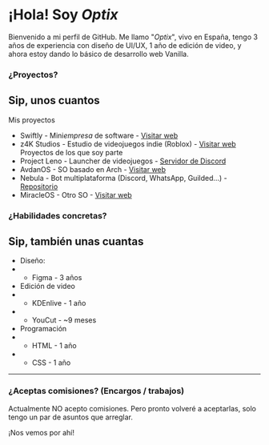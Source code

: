 # ¡Hola! Soy *Optix*

Bienvenido a mi perfil de GitHub. Me llamo "*Optix*", vivo en España, tengo 3 años de experiencia con diseño de UI/UX, 1 año de edición de video, y ahora estoy dando lo básico de desarrollo web Vanilla.

### ¿Proyectos?

Sip, unos cuantos
---
Mis proyectos
- Swiftly - Mini*empresa* de software - [Visitar web](https://swiftly.stuxiom.com)
- z4K Studios - Estudio de videojuegos indie (Roblox) - [Visitar web](http://z4k.rf.gd)
Proyectos de los que soy parte
- Project Leno - Launcher de videojuegos - [Servidor de Discord](https://discord.gg/PKY9TPrN)
- AvdanOS - SO basado en Arch - [Visitar web](https://avdanos.com)
- Nebula - Bot multiplataforma (Discord, WhatsApp, Guilded...) - [Repositorio](https://github.com/NebulaTheBot)
- MiracleOS - Otro SO - [Visitar web](https://miracle-os.github.io/)

### ¿Habilidades concretas?

Sip, también unas cuantas
---
- Diseño:
- - Figma - 3 años
- Edición de video
- - KDEnlive - 1 año
- - YouCut - ~9 meses
- Programación
- - HTML - 1 año
- - CSS - 1 año
---

### ¿Aceptas comisiones? (Encargos / trabajos)

Actualmente NO acepto comisiones. Pero pronto volveré a aceptarlas, solo tengo un par de asuntos que arreglar.

¡Nos vemos por ahí!

